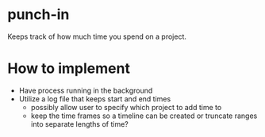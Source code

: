 punch-in
========

Keeps track of how much time you spend on a project.


How to implement
========
  * Have process running in the background
  * Utilize a log file that keeps start and end times
    * possibly allow user to specify which project to add time to
    * keep the time frames so a timeline can be created or truncate ranges into separate lengths of time?

